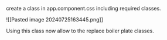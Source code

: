 
create a class in app.component.css including required classes. 

![[Pasted image 20240725163445.png]]

Using this class now allow to the replace boiler plate classes.
